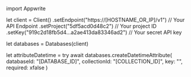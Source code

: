 import Appwrite

let client = Client()
    .setEndpoint("https://[HOSTNAME_OR_IP]/v1") // Your API Endpoint
    .setProject("5df5acd0d48c2") // Your project ID
    .setKey("919c2d18fb5d4...a2ae413da83346ad2") // Your secret API key

let databases = Databases(client)

let attributeDatetime = try await databases.createDatetimeAttribute(
    databaseId: "[DATABASE_ID]",
    collectionId: "[COLLECTION_ID]",
    key: "",
    required: xfalse
)


